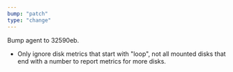 ```yaml
---
bump: "patch"
type: "change"
---
```


Bump agent to 32590eb.

- Only ignore disk metrics that start with "loop", not all mounted disks that end with a number to report metrics for more disks.
